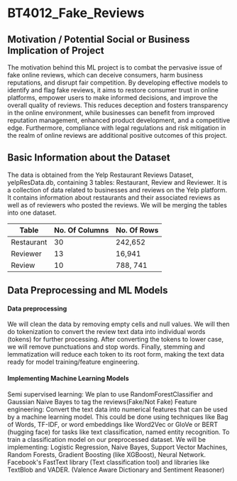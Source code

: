 # BT4012_Fake_Reviews
## Motivation / Potential Social or Business Implication of Project
The motivation behind this ML project is to combat the pervasive issue of fake online reviews, which can deceive consumers, harm business reputations, and disrupt fair competition. By developing effective models to identify and flag fake reviews, it aims to restore consumer trust in online platforms, empower users to make informed decisions, and improve the overall quality of reviews. This reduces deception and fosters transparency in the online environment, while businesses can benefit from improved reputation management, enhanced product development, and a competitive edge. Furthermore, compliance with legal regulations and risk mitigation in the realm of online reviews are additional positive outcomes of this project.
## Basic Information about the Dataset
The data is obtained from the Yelp Restaurant Reviews Dataset, yelpResData.db, containing 3 tables: Restaurant, Review and Reviewer.  It is a collection of data related to businesses and reviews on the Yelp platform. It contains information about restaurants and their associated reviews as well as of reviewers who posted the reviews. We will be merging the tables into one dataset.


| Table         | No. Of Columns| No. Of Rows   |
| ------------- | ------------- | ------------- |
| Restaurant    |      30       |   242,652     |
| Reviewer      |      13       |    16,941     |
| Review        |      10       |   788, 741    | 


## Data Preprocessing and ML Models
#### Data preprocessing
We will clean the data by removing empty cells and null values. We will then do tokenization to convert the review text data into individual words (tokens) for further processing. After converting the tokens to lower case, we will remove punctuations and stop words. Finally, stemming and lemmatization will reduce each token to its root form, making the text data ready for model training/feature engineering.
#### Implementing Machine Learning Models
Semi supervised learning: We plan to use RandomForestClassifier and Gaussian Naive Bayes to tag the reviews(Fake/Not Fake)
Feature engineering: Convert the text data into numerical features that can be used by a machine learning model. 
This could be done using techniques like Bag of Words, TF-IDF, or word embeddings like Word2Vec or GloVe or BERT (hugging face) for tasks like text classification, named entity recognition.
To train a classification model on our preprocessed dataset. We will be implementing: Logistic Regression, Naive Bayes, Support Vector Machines, Random Forests, Gradient Boosting (like XGBoost),  Neural Network. Facebook's FastText library (Text classification tool) and libraries like TextBlob and VADER. (Valence Aware Dictionary and Sentiment Reasoner)

